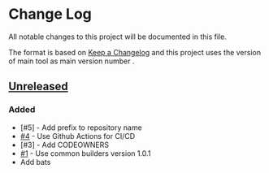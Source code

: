 # Change Log
All notable changes to this project will be documented in this file.

The format is based on [Keep a Changelog](http://keepachangelog.com/)
and this project uses the version of main tool as main version number .

## [Unreleased]

### Added
- [#5] - Add prefix to repository name 
- [#4] - Use Github Actions for CI/CD
- [#3] - Add CODEOWNERS
- [#1] - Use common builders version 1.0.1
- Add bats 

[#4]: https://github.com/philips-software/docker-bats/issues/4
[#1]: https://github.com/philips-software/docker-bats/issues/1
[Unreleased]: https://github.com/philips-software/docker-bats
